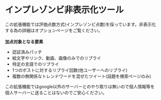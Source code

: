 # インプレゾンビ非表示化ツール
この拡張機能では評価点数方式(インプレゾンビ点数)を採っています。非表示化する為の詳細はオプションページをご覧ください。
\
\
**加点対象となる要素**
- 認証済みパッチ
- 絵文字やリンク、動画、画像のみでのリプライ
- 特定の言語でのリプライ
- 1つのポストに対するリプライ回数(他ユーザーへのリプライ)
- 複数の無関係なトレンドワードを混ぜたツイート(話題を検索ページのみ)

この拡張機能ではgoogle以外のサーバーとのやり取りは無いので個人情報等を個人サーバーに送ることはないのでご安心ください。
